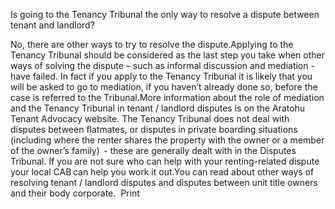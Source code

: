 Is going to the Tenancy Tribunal the only way to resolve a dispute between tenant and landlord?

No, there are other ways to try to resolve the dispute.Applying to the Tenancy Tribunal should be considered as the last step you take when other ways of solving the dispute – such as informal discussion and mediation - have failed. In fact if you apply to the Tenancy Tribunal it is likely that you will be asked to go to mediation, if you haven’t already done so, before the case is referred to the Tribunal.More information about the role of mediation and the Tenancy Tribunal in tenant / landlord disputes is on the Aratohu Tenant Advocacy website. The Tenancy Tribunal does not deal with disputes between flatmates, or disputes in private boarding situations (including where the renter shares the property with the owner or a member of the owner’s family)  - these are generally dealt with in the Disputes Tribunal. If you are not sure who can help with your renting-related dispute your local CAB can help you work it out.You can read about other ways of resolving tenant / landlord disputes and disputes between unit title owners and their body corporate.   Print 